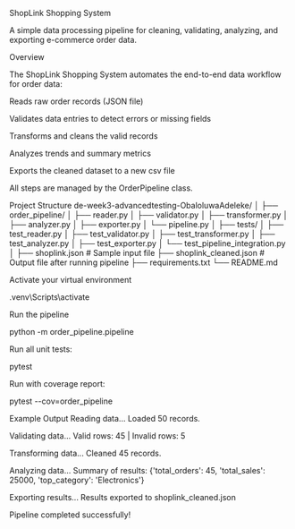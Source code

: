 ShopLink Shopping System

A simple data processing pipeline for cleaning, validating, analyzing, and exporting e-commerce order data.

Overview

The ShopLink Shopping System automates the end-to-end data workflow for order data:

Reads raw order records (JSON file)

Validates data entries to detect errors or missing fields

Transforms and cleans the valid records

Analyzes trends and summary metrics

Exports the cleaned dataset to a new csv file

All steps are managed by the OrderPipeline class.

Project Structure
de-week3-advancedtesting-ObaloluwaAdeleke/
│
├── order_pipeline/
│   ├── reader.py
│   ├── validator.py
│   ├── transformer.py
│   ├── analyzer.py
│   ├── exporter.py
│   └── pipeline.py
│
├── tests/
│   ├── test_reader.py
│   ├── test_validator.py
│   ├── test_transformer.py
│   ├── test_analyzer.py
│   ├── test_exporter.py
│   └── test_pipeline_integration.py
│
├── shoplink.json          # Sample input file
├── shoplink_cleaned.json  # Output file after running pipeline
├── requirements.txt
└── README.md



Activate your virtual environment

.venv\Scripts\activate


Run the pipeline

python -m order_pipeline.pipeline



Run all unit tests:

pytest


Run with coverage report:

pytest --cov=order_pipeline

Example Output
 Reading data...
   Loaded 50 records.

 Validating data...
   Valid rows: 45 | Invalid rows: 5

 Transforming data...
   Cleaned 45 records.

 Analyzing data...
   Summary of results:
   {'total_orders': 45, 'total_sales': 25000, 'top_category': 'Electronics'}

 Exporting results...
   Results exported to shoplink_cleaned.json

 Pipeline completed successfully!
